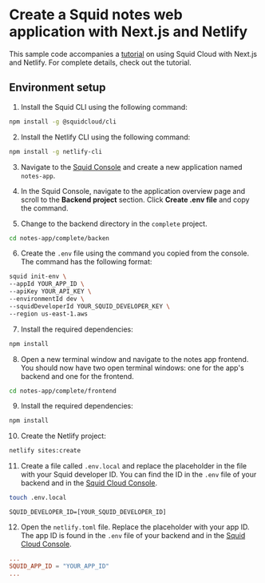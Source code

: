 # Create a Squid notes web application with Next.js and Netlify

This sample code accompanies a [tutorial](https://docs.squid.cloud/docs/tutorials/notes-app) on using Squid Cloud with Next.js and Netlify. For complete details, check out the tutorial.

## Environment setup

1. Install the Squid CLI using the following command:

```bash
npm install -g @squidcloud/cli
```

2. Install the Netlify CLI using the following command:

```bash
npm install -g netlify-cli
```

3. Navigate to the [Squid Console](https://console.squid.cloud) and create a new application named `notes-app`.

4. In the Squid Console, navigate to the application overview page and scroll to the **Backend project** section. Click **Create .env file** and copy the command.

5. Change to the backend directory in the `complete` project.

```bash
cd notes-app/complete/backen
```

6. Create the `.env` file using the command you copied from the console. The command has the following format:

```bash
squid init-env \
--appId YOUR_APP_ID \
--apiKey YOUR_API_KEY \
--environmentId dev \
--squidDeveloperId YOUR_SQUID_DEVELOPER_KEY \
--region us-east-1.aws
```

7. Install the required dependencies:

```bash
npm install
```

8. Open a new terminal window and navigate to the notes app frontend. You should now have two open terminal windows: one for the app's backend and one for the frontend.

```bash
cd notes-app/complete/frontend
```

9. Install the required dependencies:

```bash
npm install
```

10. Create the Netlify project:

```bash
netlify sites:create
```

11. Create a file called `.env.local` and replace the placeholder in the file with your Squid developer ID. You can find the ID in the `.env` file of your backend and in the [Squid Cloud Console](https://console.squid.cloud).

```bash
touch .env.local
```

```properties title=".env.local"
SQUID_DEVELOPER_ID=[YOUR_SQUID_DEVELOPER_ID]
```

12. Open the `netlify.toml` file. Replace the placeholder with your app ID. The app ID is found in the `.env` file of your backend and in the [Squid Cloud Console](https://console.squid.cloud).

```toml title="netlify.toml"
...
SQUID_APP_ID = "YOUR_APP_ID"
...
```
